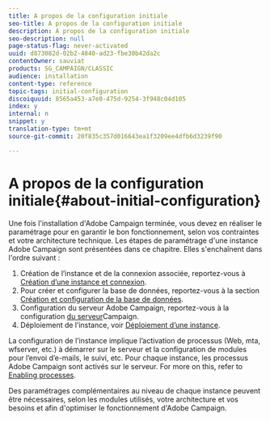 ```yaml
---
title: A propos de la configuration initiale
seo-title: A propos de la configuration initiale
description: A propos de la configuration initiale
seo-description: null
page-status-flag: never-activated
uuid: d873082d-02b2-4840-ad23-fbe30b42da2c
contentOwner: sauviat
products: SG_CAMPAIGN/CLASSIC
audience: installation
content-type: reference
topic-tags: initial-configuration
discoiquuid: 8565a453-a7e0-475d-9254-3f948c04d105
index: y
internal: n
snippet: y
translation-type: tm+mt
source-git-commit: 20f835c357d016643ea1f3209ee4dfb6d3239f90

---
```



# A propos de la configuration initiale{#about-initial-configuration}

Une fois l&#39;installation d&#39;Adobe Campaign terminée, vous devez en réaliser le paramétrage pour en garantir le bon fonctionnement, selon vos contraintes et votre architecture technique. Les étapes de paramétrage d&#39;une instance Adobe Campaign sont présentées dans ce chapitre. Elles s&#39;enchaînent dans l&#39;ordre suivant :

1. Création de l’instance et de la connexion associée, reportez-vous à [Création d’une instance et connexion](../../installation/using/creating-an-instance-and-logging-on.md).
1. Pour créer et configurer la base de données, reportez-vous à la section [Création et configuration de la base de données](../../installation/using/creating-and-configuring-the-database.md).
1. Configuration du serveur Adobe Campaign, reportez-vous à la configuration [du serveur](../../installation/using/campaign-server-configuration.md)Campaign.
1. Déploiement de l’instance, voir [Déploiement d’une instance](../../installation/using/deploying-an-instance.md).

La configuration de l’instance implique l’activation de processus (Web, mta, wfserver, etc.) à démarrer sur le serveur et la configuration de modules pour l’envoi d’e-mails, le suivi, etc. Pour chaque instance, les processus Adobe Campaign sont activés sur le serveur. For more on this, refer to [Enabling processes](../../installation/using/campaign-server-configuration.md#enabling-processes).

Des paramétrages complémentaires au niveau de chaque instance peuvent être nécessaires, selon les modules utilisés, votre architecture et vos besoins et afin d&#39;optimiser le fonctionnement d&#39;Adobe Campaign.
